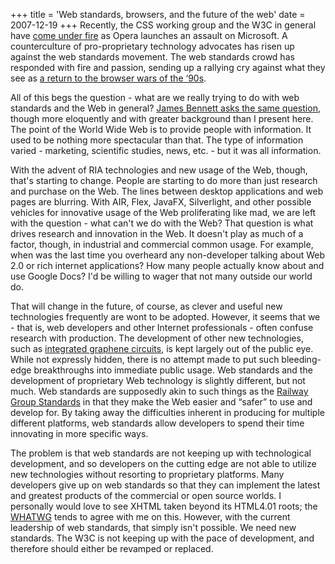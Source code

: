 +++
title = 'Web standards, browsers, and the future of the web'
date = 2007-12-19
+++
Recently, the CSS working group and the W3C in general have [come under fire](https://infrequently.org/2007/12/the-w3c-cannot-save-us/) as Opera launches an assault on Microsoft. A counterculture of pro-proprietary technology advocates has risen up against the web standards movement. The web standards crowd has responded with fire and passion, sending up a rallying cry against what they see as [a return to the browser wars of the ‘90s](http://shallowthoughts.org/2007/12/17/return-to-the-web-of-the-1990s/trackback/).

All of this begs the question - what are we really trying to do with web standards and the Web in general? [James Bennett asks the same question](http://www.b-list.org/weblog/2007/dec/17/standards/), though more eloquently and with greater background than I present here. The point of the World Wide Web is to provide people with information. It used to be nothing more spectacular than that. The type of information varied - marketing, scientific studies, news, etc. - but it was all information.

With the advent of RIA technologies and new usage of the Web, though, that's starting to change. People are starting to do more than just research and purchase on the Web. The lines between desktop applications and web pages are blurring. With AIR, Flex, JavaFX, Silverlight, and other possible vehicles for innovative usage of the Web proliferating like mad, we are left with the question - what can't we do with the Web? That question is what drives research and innovation in the Web. It doesn't play as much of a factor, though, in industrial and commercial common usage. For example, when was the last time you overheard any non-developer talking about Web 2.0 or rich internet applications? How many people actually know about and use Google Docs? I'd be willing to wager that not many outside our world do.

That will change in the future, of course, as clever and useful new technologies frequently are wont to be adopted. However, it seems that we - that is, web developers and other Internet professionals - often confuse research with production. The development of other new technologies, such as [integrated graphene circuits](http://pubs.acs.org/cgi-bin/abstract.cgi/nalefd/2007/7/i11/abs/nl070708c.html), is kept largely out of the public eye. While not expressly hidden, there is no attempt made to put such bleeding-edge breakthroughs into immediate public usage. Web standards and the development of proprietary Web technology is slightly different, but not much. Web standards are supposedly akin to such things as the [Railway Group Standards](http://www.rgsonline.co.uk/) in that they make the Web easier and “safer” to use and develop for. By taking away the difficulties inherent in producing for multiple different platforms, web standards allow developers to spend their time innovating in more specific ways.

The problem is that web standards are not keeping up with technological development, and so developers on the cutting edge are not able to utilize new technologies without resorting to proprietary platforms. Many developers give up on web standards so that they can implement the latest and greatest products of the commercial or open source worlds. I personally would love to see XHTML taken beyond its HTML4.01 roots; the [WHATWG](http://www.whatwg.org/) tends to agree with me on this. However, with the current leadership of web standards, that simply isn't possible. We need new standards. The W3C is not keeping up with the pace of development, and therefore should either be revamped or replaced.
